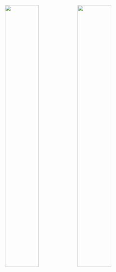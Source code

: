 # 

<img align="left" width="47%" src="https://github-readme-stats.vercel.app/api?username=pablo736&show_icons=true&theme=radical" />

<img align="left" width="47%" src="https://github-readme-stats.vercel.app/api/top-langs/?username=pablo736&layout=compact" />
